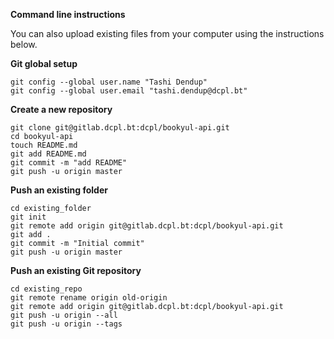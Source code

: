 **Command line instructions**

You can also upload existing files from your computer using the instructions below. 


**Git global setup**
```
git config --global user.name "Tashi Dendup"
git config --global user.email "tashi.dendup@dcpl.bt"
```

**Create a new repository**
```
git clone git@gitlab.dcpl.bt:dcpl/bookyul-api.git
cd bookyul-api
touch README.md
git add README.md
git commit -m "add README"
git push -u origin master
```

**Push an existing folder**
```
cd existing_folder
git init
git remote add origin git@gitlab.dcpl.bt:dcpl/bookyul-api.git
git add .
git commit -m "Initial commit"
git push -u origin master
```

**Push an existing Git repository**
```
cd existing_repo
git remote rename origin old-origin
git remote add origin git@gitlab.dcpl.bt:dcpl/bookyul-api.git
git push -u origin --all
git push -u origin --tags
```
